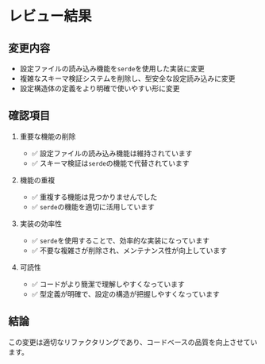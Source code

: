 # レビュー結果

## 変更内容
- 設定ファイルの読み込み機能を`serde`を使用した実装に変更
- 複雑なスキーマ検証システムを削除し、型安全な設定読み込みに変更
- 設定構造体の定義をより明確で使いやすい形に変更

## 確認項目
1. 重要な機能の削除
   - ✅ 設定ファイルの読み込み機能は維持されています
   - ✅ スキーマ検証は`serde`の機能で代替されています

2. 機能の重複
   - ✅ 重複する機能は見つかりませんでした
   - ✅ `serde`の機能を適切に活用しています

3. 実装の効率性
   - ✅ `serde`を使用することで、効率的な実装になっています
   - ✅ 不要な複雑さが削除され、メンテナンス性が向上しています

4. 可読性
   - ✅ コードがより簡潔で理解しやすくなっています
   - ✅ 型定義が明確で、設定の構造が把握しやすくなっています

## 結論
この変更は適切なリファクタリングであり、コードベースの品質を向上させています。 